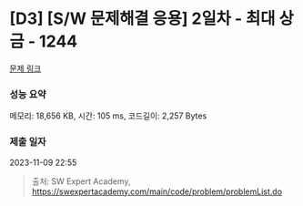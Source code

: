 # [D3] [S/W 문제해결 응용] 2일차 - 최대 상금 - 1244 

[문제 링크](https://swexpertacademy.com/main/code/problem/problemDetail.do?contestProbId=AV15Khn6AN0CFAYD) 

### 성능 요약

메모리: 18,656 KB, 시간: 105 ms, 코드길이: 2,257 Bytes

### 제출 일자

2023-11-09 22:55



> 출처: SW Expert Academy, https://swexpertacademy.com/main/code/problem/problemList.do